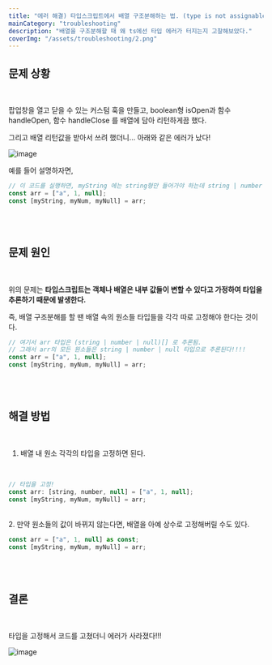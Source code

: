 ```yaml
---
title: "에러 해결) 타입스크립트에서 배열 구조분해하는 법. (type is not assignable to type)"
mainCategory: "troubleshooting"
description: "배열을 구조분해할 때 왜 ts에선 타입 에러가 터지는지 고찰해보았다."
coverImg: "/assets/troubleshooting/2.png"
---
```


## 문제 상황
<br/>

팝업창을 열고 닫을 수 있는 커스텀 훅을 만들고, boolean형 isOpen과 함수 handleOpen, 함수 handleClose 를 배열에 담아 리턴하게끔 했다.
<br/>

그리고 배열 리턴값을 받아서 쓰려 했더니... 아래와 같은 에러가 났다!
<br/>

![image](/assets/troubleshooting/2.png)
<br/>


예를 들어 설명하자면,
<br/>

```js
// 이 코드를 실행하면, myString 에는 string형만 들어가야 하는데 string | number | null 형이 들어간다고 에러가 뜬다..ㅠㅠ
const arr = ["a", 1, null];
const [myString, myNum, myNull] = arr;
```

<br/>
<br/>

## 문제 원인
<br/>

위의 문제는 **타입스크립트는 객체나 배열은 내부 값들이 변할 수 있다고 가정하여 타입을 추론하기 때문에 발생한다.**
<br/>

즉, 배열 구조분해를 할 땐 배열 속의 원소들 타입들을 각각 따로 고정해야 한다는 것이다.
<br/>

```js
// 여기서 arr 타입은 (string | number | null)[] 로 추론됨.
// 그래서 arr의 모든 원소들은 string | number | null 타입으로 추론된다!!!!
const arr = ["a", 1, null];
const [myString, myNum, myNull] = arr;
```
<br/>
<br/>

## 해결 방법
<br/>

1.  배열 내 원소 각각의 타입을 고정하면 된다.
<br/>

```js
// 타입을 고정!
const arr: [string, number, null] = ["a", 1, null];
const [myString, myNum, myNull] = arr;
```

<br/>
2.  만약 원소들의 값이 바뀌지 않는다면, 배열을 아예 상수로 고정해버릴 수도 있다.
<br/>

```js
const arr = ["a", 1, null] as const;
const [myString, myNum, myNull] = arr;
```
<br/>
<br/>

## 결론
<br/>

타입을 고정해서 코드를 고쳤더니 에러가 사라졌다!!!

![image](/assets/troubleshooting/2_2.png)

